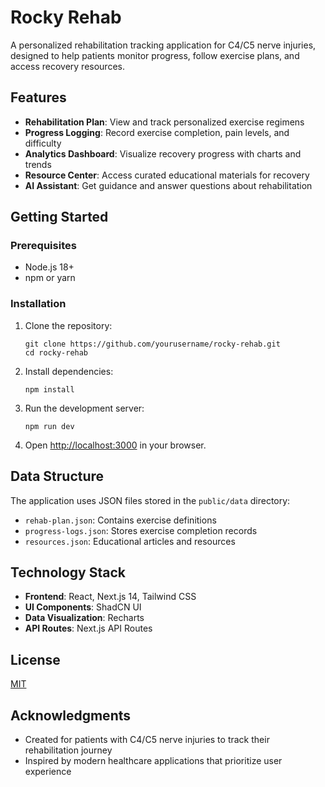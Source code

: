 # Rocky Rehab

A personalized rehabilitation tracking application for C4/C5 nerve injuries, designed to help patients monitor progress, follow exercise plans, and access recovery resources.

## Features

- **Rehabilitation Plan**: View and track personalized exercise regimens
- **Progress Logging**: Record exercise completion, pain levels, and difficulty
- **Analytics Dashboard**: Visualize recovery progress with charts and trends
- **Resource Center**: Access curated educational materials for recovery
- **AI Assistant**: Get guidance and answer questions about rehabilitation

## Getting Started

### Prerequisites

- Node.js 18+ 
- npm or yarn

### Installation

1. Clone the repository:
   ```
   git clone https://github.com/yourusername/rocky-rehab.git
   cd rocky-rehab
   ```

2. Install dependencies:
   ```
   npm install
   ```

3. Run the development server:
   ```
   npm run dev
   ```

4. Open [http://localhost:3000](http://localhost:3000) in your browser.

## Data Structure

The application uses JSON files stored in the `public/data` directory:

- `rehab-plan.json`: Contains exercise definitions
- `progress-logs.json`: Stores exercise completion records
- `resources.json`: Educational articles and resources

## Technology Stack

- **Frontend**: React, Next.js 14, Tailwind CSS
- **UI Components**: ShadCN UI
- **Data Visualization**: Recharts
- **API Routes**: Next.js API Routes

## License

[MIT](LICENSE)

## Acknowledgments

- Created for patients with C4/C5 nerve injuries to track their rehabilitation journey
- Inspired by modern healthcare applications that prioritize user experience
